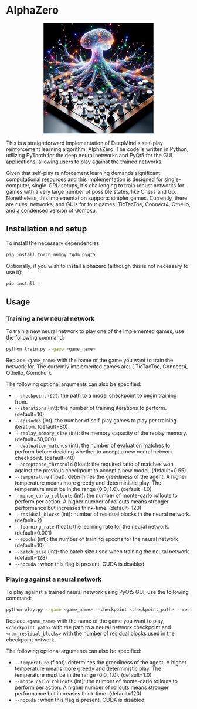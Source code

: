 # AlphaZero

<p align="center">
  <img src="./assets/ai-game-player.png" width="300">
</p>

This is a straightforward implementation of DeepMind's self-play reinforcement learning algorithm, AlphaZero. 
The code is written in Python, utilizing PyTorch for the deep neural networks and PyQt5 for the GUI applications, allowing users to play against the trained networks.

Given that self-play reinforcement learning demands significant computational resources and this implementation is designed for single-computer, single-GPU setups, it's challenging to train robust networks for games with a very large number of possible states, like Chess and Go. 
Nonetheless, this implementation supports simpler games. 
Currently, there are rules, networks, and GUIs for four games: TicTacToe, Connect4, Othello, and a condensed version of Gomoku.

## Installation and setup
To install the necessary dependencies:
```bash
pip install torch numpy tqdm pyqt5
```

Optionally, if you wish to install alphazero (although this is not necessary to use it):
```bash
pip install .
```

## Usage

### Training a new neural network

To train a new neural network to play one of the implemented games, use the following command:

```bash
python train.py --game <game_name>
```
Replace `<game_name>` with the name of the game you want to train the network for.
The currently implemented games are: { TicTacToe, Connect4, Othello, Gomoku }.

The following optional arguments can also be specified:

* `--checkpoint` (str): the path to a model checkpoint to begin training from.
* `--iterations` (int): the number of training iterations to perform. (default=10)
* `--episodes` (int): the number of self-play games to play per training iteration. (default=80)
* `--replay_memory_size` (int): the memory capacity of the replay memory. (default=50,000)
* `--evaluation_matches` (int): the number of evaluation matches to perform before deciding whether to accept a new neural network checkpoint. (default=40)
* `--acceptance_threshold` (float): the required ratio of matches won against the previous checkpoint to accept a new model. (default=0.55)
* `--temperature` (float): determines the greediness of the agent. A higher temperature means more greedy and deterministic play. The temperature must be in the range (0.0, 1.0). (default=1.0)
* `--monte_carlo_rollouts` (int): the number of monte-carlo rollouts to perform per action. A higher number of rollouts means stronger performance but increases think-time. (default=120)
* `--residual_blocks` (int): number of residual blocks in the neural network. (default=2)
* `--learning_rate` (float): the learning rate for the neural network. (default=0.001)
* `--epochs` (int): the number of training epochs for the neural network. (default=10)
* `--batch_size` (int): the batch size used when training the neural network. (default=128)
* `--nocuda` : when this flag is present, CUDA is disabled.

### Playing against a neural network

To play against a trained neural network using PyQt5 GUI, use the following command:

```bash
python play.py --game <game_name> --checkpoint <checkpoint_path> --residual_blocks <num_residual_blocks>
```
Replace `<game_name>` with the name of the game you want to play, `<checkpoint_path>` with the path to a neural network checkpoint and `<num_residual_blocks>` with the number of residual blocks used in the checkpoint network.

The following optional arguments can also be specified:

* `--temperature` (float): determines the greediness of the agent. A higher temperature means more greedy and deterministic play. The temperature must be in the range (0.0, 1.0). (default=1.0)
* `--monte_carlo_rollouts` (int): the number of monte-carlo rollouts to perform per action. A higher number of rollouts means stronger performance but increases think-time. (default=120)
* `--nocuda` : when this flag is present, CUDA is disabled.
